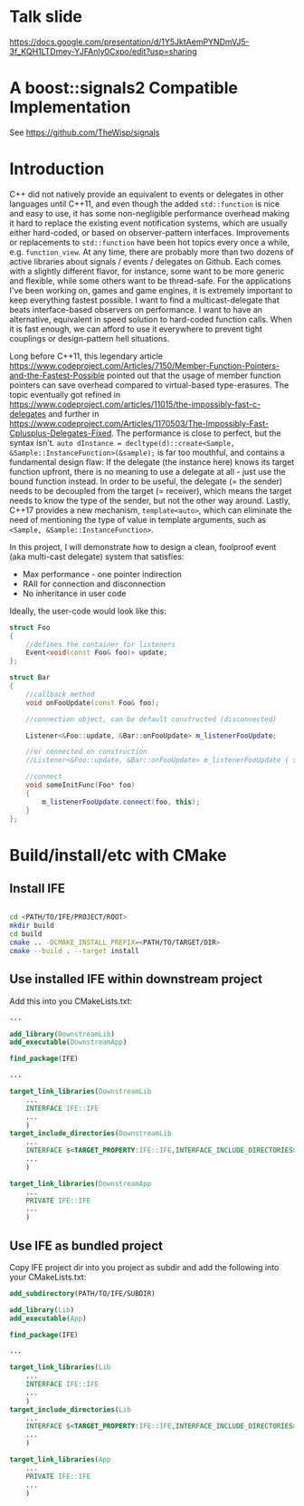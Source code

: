 # Talk slide
https://docs.google.com/presentation/d/1Y5JktAemPYNDmVJ5-3f_KQH1LTDmey-YJFAnly0Cxpo/edit?usp=sharing

# A boost::signals2 Compatible Implementation
See https://github.com/TheWisp/signals

# Introduction
C++ did not natively provide an equivalent to events or delegates in other languages until C++11, and even though the added `std::function` is nice and easy to use, it has some non-negligible performance overhead making it hard to replace the existing event notification systems, which are usually either hard-coded, or based on observer-pattern interfaces. Improvements or replacements to `std::function` have been hot topics every once a while, e.g. `function_view`. At any time, there are probably more than two dozens of active libraries about signals / events / delegates on Github. Each comes with a slightly different flavor, for instance, some want to be more generic and flexible, while some others want to be thread-safe. For the applications I've been working on, games and game engines, it is extremely important to keep everything fastest possible. I want to find a multicast-delegate that beats interface-based observers on performance. I want to have an alternative, equivalent in speed solution to hard-coded function calls. When it is fast enough, we can afford to use it everywhere to prevent tight couplings or design-pattern hell situations.

Long before C++11, this legendary article https://www.codeproject.com/Articles/7150/Member-Function-Pointers-and-the-Fastest-Possible pointed out that the usage of member function pointers can save overhead compared to virtual-based type-erasures. The topic eventually got refined in https://www.codeproject.com/articles/11015/the-impossibly-fast-c-delegates and further in https://www.codeproject.com/Articles/1170503/The-Impossibly-Fast-Cplusplus-Delegates-Fixed. The performance is close to perfect, but the syntax isn't. `auto dInstance = decltype(d)::create<Sample, &Sample::InstanceFunction>(&sample);` is far too mouthful, and contains a fundamental design flaw: If the delegate (the instance here) knows its target function upfront, there is no meaning to use a delegate at all - just use the bound function instead. In order to be useful, the delegate (= the sender) needs to be decoupled from the target (= receiver), which means the target needs to know the type of the sender, but not the other way around. Lastly, C++17 provides a new mechanism, `template<auto>`, which can eliminate the need of mentioning the type of value in template arguments, such as `<Sample, &Sample::InstanceFunction>`.

In this project, I will demonstrate how to design a clean, foolproof event (aka multi-cast delegate) system that satisfies:
* Max performance - one pointer indirection
* RAII for connection and disconnection
* No inheritance in user code

Ideally, the user-code would look like this:
```cpp
struct Foo
{
	//defines the container for listeners
	Event<void(const Foo& foo)> update;
};

struct Bar
{
	//callback method
	void onFooUpdate(const Foo& foo);

	//connection object, can be default constructed (disconnected)

	Listener<&Foo::update, &Bar::onFooUpdate> m_listenerFooUpdate;

	//or connected on construction
	//Listener<&Foo::update, &Bar::onFooUpdate> m_listenerFooUpdate { some_obj, this };

	//connect
	void someInitFunc(Foo* foo)
	{
		m_listenerFooUpdate.connect(foo, this);
	}
};
```


# Build/install/etc with CMake

## Install IFE
```bash

cd <PATH/TO/IFE/PROJECT/ROOT>
mkdir build
cd build
cmake .. -DCMAKE_INSTALL_PREFIX=<PATH/TO/TARGET/DIR>
cmake --build . --target install
```

## Use installed IFE within downstream project

Add this into you CMakeLists.txt:
```cmake
...

add_library(DownstreamLib)
add_executable(DownstreamApp)

find_package(IFE)

...

target_link_libraries(DownstreamLib
    ...
    INTERFACE IFE::IFE
    ...
    )
target_include_directories(DownstreamLib
    ...
    INTERFACE $<TARGET_PROPERTY:IFE::IFE,INTERFACE_INCLUDE_DIRECTORIES>
    ...
    )

target_link_libraries(DownstreamApp
    ...
    PRIVATE IFE::IFE
    ...
    )
```

## Use IFE as bundled project

Copy IFE project dir into you project as subdir and add the following into your CMakeLists.txt:

```cmake
add_subdirectory(PATH/TO/IFE/SUBDIR)

add_library(Lib)
add_executable(App)

find_package(IFE)

...

target_link_libraries(Lib
    ...
    INTERFACE IFE::IFE
    ...
    )
target_include_directories(Lib
    ...
    INTERFACE $<TARGET_PROPERTY:IFE::IFE,INTERFACE_INCLUDE_DIRECTORIES>
    ...
    )

target_link_libraries(App
    ...
    PRIVATE IFE::IFE
    ...
    )
```
